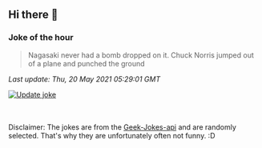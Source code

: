 ## Hi there 👋

### Joke of the hour
<!-- joke -->
>Nagasaki never had a bomb dropped on it. Chuck Norris jumped out of a plane and punched the ground
<!-- /joke -->

*Last update: Thu, 20 May 2021 05:29:01 GMT*

[![Update joke](https://github.com/nclskfm/nclskfm/actions/workflows/joke.yml/badge.svg)](https://github.com/nclskfm/nclskfm/actions/workflows/joke.yml)

<br><br>
Disclaimer: The jokes are from the [Geek-Jokes-api](https://github.com/sameerkumar18/geek-joke-api) and are randomly selected. That's why they are unfortunately often not funny. :D
